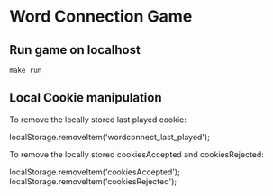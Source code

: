 # Word Connection Game

## Run game on localhost

`make run` 
 

## Local Cookie manipulation

To remove the locally stored last played cookie:

localStorage.removeItem('wordconnect_last_played');

To remove the locally stored cookiesAccepted and cookiesRejected:

localStorage.removeItem('cookiesAccepted');
localStorage.removeItem('cookiesRejected');
